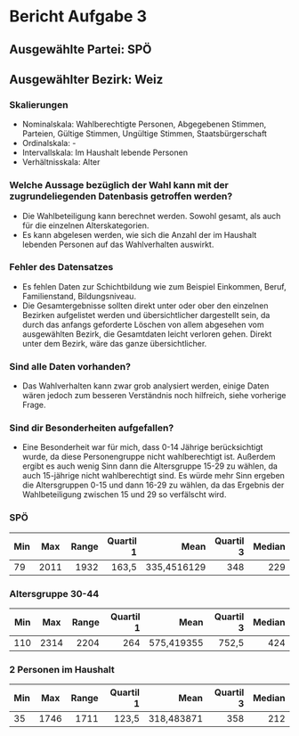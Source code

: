 # Bericht Aufgabe 3

## Ausgewählte Partei: SPÖ

## Ausgewählter Bezirk: Weiz

### Skalierungen
* Nominalskala: Wahlberechtigte Personen, Abgegebenen Stimmen, Parteien, Gültige Stimmen, Ungültige Stimmen, Staatsbürgerschaft
* Ordinalskala: - 
* Intervallskala: Im Haushalt lebende Personen
* Verhältnisskala: Alter

### Welche Aussage bezüglich der Wahl kann mit der zugrundeliegenden Datenbasis getroffen werden?
* Die Wahlbeteiligung kann berechnet werden. Sowohl gesamt, als auch für die einzelnen Alterskategorien.
* Es kann abgelesen werden, wie sich die Anzahl der im Haushalt lebenden Personen auf das Wahlverhalten auswirkt. 

### Fehler des Datensatzes
* Es fehlen Daten zur Schichtbildung wie zum Beispiel Einkommen, Beruf, Familienstand, Bildungsniveau. 
* Die Gesamtergebnisse sollten direkt unter oder ober den einzelnen Bezirken aufgelistet werden und übersichtlicher dargestellt sein, da durch das anfangs geforderte Löschen von allem abgesehen vom ausgewählten Bezirk, die Gesamtdaten leicht verloren gehen. Direkt unter dem Bezirk, wäre das ganze übersichtlicher. 

### Sind alle Daten vorhanden?
* Das Wahlverhalten kann zwar grob analysiert werden, einige Daten wären jedoch zum besseren Verständnis noch hilfreich, siehe vorherige Frage.

### Sind dir Besonderheiten aufgefallen?
* Eine Besonderheit war für mich, dass 0-14 Jährige berücksichtigt wurde, da diese Personengruppe nicht wahlberechtigt ist. Außerdem ergibt es auch wenig Sinn dann die Altersgruppe 15-29 zu wählen, da auch 15-jährige nicht wahlberechtigt sind. Es würde mehr Sinn ergeben die Altersgruppen 0-15 und dann 16-29 zu wählen, da das Ergebnis der Wahlbeteiligung zwischen 15 und 29 so verfälscht wird.

### SPÖ
| Min  | Max  | Range  | Quartil 1  | Mean  | Quartil 3  | Median  |
| --- |:-----:| -----:| -----------:| -----:| --------:| ---------:|
| 79 | 2011 | 1932 | 163,5           | 335,4516129 |      348 |      229 |

### Altersgruppe 30-44
| Min  | Max  | Range  | Quartil 1  | Mean  | Quartil 3  | Median  |
| --- |:-----:| -----:| -----------:| -----:| --------:| ---------:|
| 110 | 2314 | 2204 | 264           | 575,419355 |      752,5 |      424 |

### 2 Personen im Haushalt
| Min  | Max  | Range  | Quartil 1  | Mean  | Quartil 3  | Median  |
| --- |:-----:| -----:| -----------:| -----:| --------:| ---------:|
| 35 | 1746 | 1711 | 123,5           | 318,483871 |      358 |      212 |




